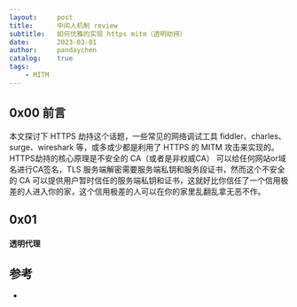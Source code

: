 ```yaml
---
layout:     post
title:      中间人机制 review
subtitle:   如何优雅的实现 https mitm（透明劫持）
date:       2023-03-01
author:     pandaychen
catalog:    true
tags:
    - MITM
---
```



##  0x00    前言
本文探讨下 HTTPS 劫持这个话题，一些常见的网络调试工具 fiddler、charles、surge、wireshark 等，或多或少都是利用了 HTTPS 的 MITM 攻击来实现的。HTTPS劫持的核心原理是不安全的 CA（或者是非权威CA） 可以给任何网站or域名进行CA签名，TLS 服务端解密需要服务端私钥和服务段证书，然而这个不安全的 CA 可以提供用户暂时信任的服务端私钥和证书，这就好比你信任了一个信用极差的人进入你的家，这个信用极差的人可以在你的家里乱翻乱拿无恶不作。

##  0x01


####    透明代理






##  参考
-   [](https://docs.mitmproxy.org/stable/concepts-howmitmproxyworks/)